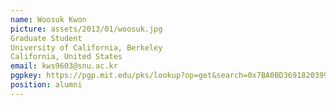 ```yaml
---
name: Woosuk Kwon
picture: assets/2013/01/woosuk.jpg  
Graduate Student  
University of California, Berkeley  
California, United States  
email: kws9603@snu.ac.kr
pgpkey: https://pgp.mit.edu/pks/lookup?op=get&search=0x7BA0BD3691820399  
position: alumni
---
```

